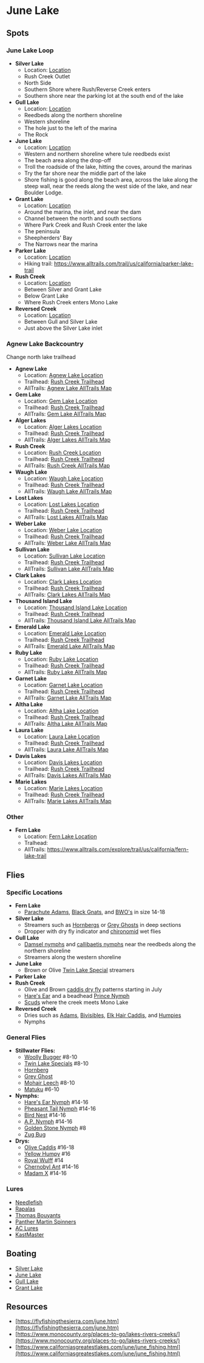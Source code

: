 # June Lake

## Spots

### June Lake Loop

- **Silver Lake**
  - Location: [Location]()
  - Rush Creek Outlet
  - North Side
  - Southern Shore where Rush/Reverse Creek enters
  - Southern shore near the parking lot at the south end of the lake
- **Gull Lake**
  - Location: [Location]()
  - Reedbeds along the northern shoreline
  - Western shoreline
  - The hole just to the left of the marina
  - The Rock
- **June Lake**
  - Location: [Location]()
  - Western and northern shoreline where tule reedbeds exist
  - The beach area along the drop-off
  - Troll the roadside of the lake, hitting the coves, around the marinas
  - Try the far shore near the middle part of the lake
  - Shore fishing is good along the beach area, across the lake along the steep wall, near the reeds along the west side of the lake, and near Boulder Lodge.
- **Grant Lake**
  - Location: [Location]()
  - Around the marina, the inlet, and near the dam
  - Channel between the north and south sections
  - Where Park Creek and Rush Creek enter the lake
  - The peninsula
  - Sheepherders' Bay
  - The Narrows near the marina
- **Parker Lake**
  - Location: [Location]()
  - Hiking trail: <https://www.alltrails.com/trail/us/california/parker-lake-trail>
- **Rush Creek**
  - Location: [Location]()
  - Between Silver and Grant Lake
  - Below Grant Lake
  - Where Rush Creek enters Mono Lake
- **Reversed Creek**
  - Location: [Location]()
  - Between Gull and Silver Lake
  - Just above the Silver Lake inlet

### Agnew Lake Backcountry

Change north lake trailhead

- **Agnew Lake**
  - Location: [Agnew Lake Location]()
  - Trailhead: [Rush Creek Trailhead](https://maps.app.goo.gl/UjxbLmuD7WimDUve7)
  - AllTrails: [Agnew Lake AllTrails Map]()
- **Gem Lake**
  - Location: [Gem Lake Location]()
  - Trailhead: [Rush Creek Trailhead](https://maps.app.goo.gl/UjxbLmuD7WimDUve7)
  - AllTrails: [Gem Lake AllTrails Map]()
- **Alger Lakes**
  - Location: [Alger Lakes Location]()
  - Trailhead: [Rush Creek Trailhead](https://maps.app.goo.gl/UjxbLmuD7WimDUve7)
  - AllTrails: [Alger Lakes AllTrails Map]()
- **Rush Creek**
  - Location: [Rush Creek Location]()
  - Trailhead: [Rush Creek Trailhead](https://maps.app.goo.gl/UjxbLmuD7WimDUve7)
  - AllTrails: [Rush Creek AllTrails Map]()
- **Waugh Lake**
  - Location: [Waugh Lake Location]()
  - Trailhead: [Rush Creek Trailhead](https://maps.app.goo.gl/UjxbLmuD7WimDUve7)
  - AllTrails: [Waugh Lake AllTrails Map]()
- **Lost Lakes**
  - Location: [Lost Lakes Location]()
  - Trailhead: [Rush Creek Trailhead](https://maps.app.goo.gl/UjxbLmuD7WimDUve7)
  - AllTrails: [Lost Lakes AllTrails Map]()
- **Weber Lake**
  - Location: [Weber Lake Location]()
  - Trailhead: [Rush Creek Trailhead](https://maps.app.goo.gl/UjxbLmuD7WimDUve7)
  - AllTrails: [Weber Lake AllTrails Map]()
- **Sullivan Lake**
  - Location: [Sullivan Lake Location]()
  - Trailhead: [Rush Creek Trailhead](https://maps.app.goo.gl/UjxbLmuD7WimDUve7)
  - AllTrails: [Sullivan Lake AllTrails Map]()
- **Clark Lakes**
  - Location: [Clark Lakes Location]()
  - Trailhead: [Rush Creek Trailhead](https://maps.app.goo.gl/UjxbLmuD7WimDUve7)
  - AllTrails: [Clark Lakes AllTrails Map]()
- **Thousand Island Lake**
  - Location: [Thousand Island Lake Location]()
  - Trailhead: [Rush Creek Trailhead](https://maps.app.goo.gl/UjxbLmuD7WimDUve7)
  - AllTrails: [Thousand Island Lake AllTrails Map]()
- **Emerald Lake**
  - Location: [Emerald Lake Location]()
  - Trailhead: [Rush Creek Trailhead](https://maps.app.goo.gl/UjxbLmuD7WimDUve7)
  - AllTrails: [Emerald Lake AllTrails Map]()
- **Ruby Lake**
  - Location: [Ruby Lake Location]()
  - Trailhead: [Rush Creek Trailhead](https://maps.app.goo.gl/UjxbLmuD7WimDUve7)
  - AllTrails: [Ruby Lake AllTrails Map]()
- **Garnet Lake**
  - Location: [Garnet Lake Location]()
  - Trailhead: [Rush Creek Trailhead](https://maps.app.goo.gl/UjxbLmuD7WimDUve7)
  - AllTrails: [Garnet Lake AllTrails Map]()
- **Altha Lake**
  - Location: [Altha Lake Location]()
  - Trailhead: [Rush Creek Trailhead](https://maps.app.goo.gl/UjxbLmuD7WimDUve7)
  - AllTrails: [Altha Lake AllTrails Map]()
- **Laura Lake**
  - Location: [Laura Lake Location]()
  - Trailhead: [Rush Creek Trailhead](https://maps.app.goo.gl/UjxbLmuD7WimDUve7)
  - AllTrails: [Laura Lake AllTrails Map]()
- **Davis Lakes**
  - Location: [Davis Lakes Location]()
  - Trailhead: [Rush Creek Trailhead](https://maps.app.goo.gl/UjxbLmuD7WimDUve7)
  - AllTrails: [Davis Lakes AllTrails Map]()
- **Marie Lakes**
  - Location: [Marie Lakes Location]()
  - Trailhead: [Rush Creek Trailhead](https://maps.app.goo.gl/UjxbLmuD7WimDUve7)
  - AllTrails: [Marie Lakes AllTrails Map]()

### Other

- **Fern Lake**
  - Location: [Fern Lake Location](https://maps.app.goo.gl/FK85AEf2XjRXVWoP8)
  - Tralhead: 
  - AllTrails: <https://www.alltrails.com/explore/trail/us/california/fern-lake-trail>

## Flies

### Specific Locations

- **Fern Lake**
  - [Parachute Adams](/img/parachute-adams.jpg), [Black Gnats](/img/black-gnat.jpg), and [BWO's](/img/bwo-emerger.jpg) in size 14-18
- **Silver Lake**
  - Streamers such as [Hornbergs](/img/hornberg.jpg) or [Grey Ghosts](/img/grey-ghost.jpg) in deep sections
  - Dropper with dry fly indicator and [chironomid](/img/chironomid.jpg) wet flies
- **Gull Lake**
  - [Damsel nymphs](/img/dmasel-nymph.jpg) and [callibaetis nymphs](/img/callibaetis_nymph.jpg) near the reedbeds along the northern shoreline
  - Streamers along the western shoreline
- **June Lake**
  - Brown or Olive [Twin Lake Special](/img/twin-lake-special.jpg) streamers
- **Parker Lake**
- **Rush Creek**
  - Olive and Brown [caddis dry fly](/img/elk-hair-caddis.jpg) patterns starting in July
  - [Hare's Ear](/img/hares-ear.jpg) and a beadhead [Prince Nymph](/img/prince-nymph-beadhead.jpg)
  - [Scuds](/img/scud.jpg) where the creek meets Mono Lake
- **Reversed Creek**
  - Dries such as [Adams](/img/parachute-adams.jpg), [Bivisibles](/img/bivisible.jpg), [Elk Hair Caddis](/img/elk-hair-caddis.jpg), and [Humpies](/img/humpy.jpg)
  - Nymphs

### General Flies

- **Stillwater Flies:**
  - [Woolly Bugger](/img/conehead-woolly-bugger.jpg) #8-10
  - [Twin Lake Specials](/img/twin-lake-special.jpg) #8-10
  - [Hornberg](/img/hornberg.jpg)
  - [Grey Ghost](/img/grey-ghost.jpg)
  - [Mohair Leech](/img/mohair-leech.jpg) #8-10
  - [Matuku](/img/matuku.jpg) #6-10
- **Nymphs:**
  - [Hare's Ear Nymph](/img/hares-ear.jpg) #14-16
  - [Pheasant Tail Nymph](/img/pheasant-tail.jpg) #14-16
  - [Bird Nest](/img/birds-nest.jpg) #14-16
  - [A.P. Nymph](/img/ap-nymph.jpg) #14-16
  - [Golden Stone Nymph](/img/golden-stone-nymph.jpg) #8
  - [Zug Bug](/img/zug-bug.jpg)
- **Drys:**
  - [Olive Caddis](/img/olive-caddis.jpg) #16-18
  - [Yellow Humpy](/img/yellow-humpy.jpg) #16
  - [Royal Wulff](/img/royal-wulff.jpg) #14
  - [Chernobyl Ant](/img/chernobyl-ant.jpg) #14-16
  - [Madam X](/img/madam-x.jpg) #14-16

### Lures

- [Needlefish](/img/needlefish.jpg)
- [Rapalas](/img/rapalas.jpg)
- [Thomas Bouyants](/img/thomas-bouyants.jpg)
- [Panther Martin Spinners](/img/panther-martin.jpg)
- [AC Lures](/img/ac-lures.jpg)
- [KastMaster](/img/kastmaster.jpg)

## Boating

- [Silver Lake](https://silverlakeresort.net/boat-rentals/)
- [June Lake](https://booknow.junelakemarina.net/)
- [Gull Lake](https://gulllakemarina.com/boat-rentals/)
- [Grant Lake](https://grantlakeresort.com/)

## Resources

- [https://flyfishingthesierra.com/june.htm](https://flyfishingthesierra.com/june.htm)
- [https://www.monocounty.org/places-to-go/lakes-rivers-creeks/](https://www.monocounty.org/places-to-go/lakes-rivers-creeks/)
- [https://www.californiasgreatestlakes.com/june/june_fishing.html](https://www.californiasgreatestlakes.com/june/june_fishing.html)
